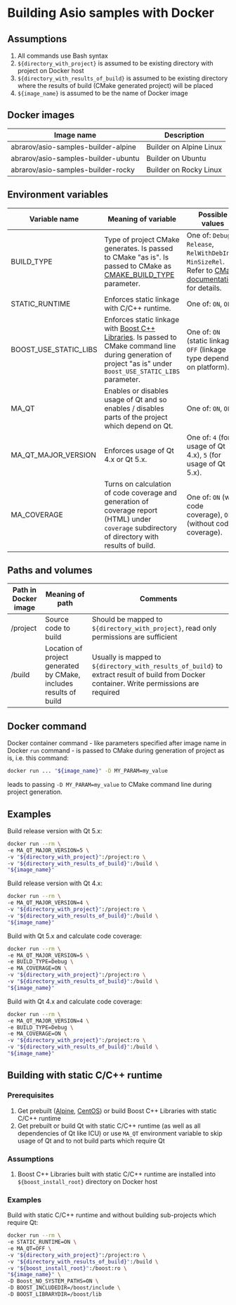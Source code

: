 # Building Asio samples with Docker 

## Assumptions

1. All commands use Bash syntax
1. `${directory_with_project}` is assumed to be existing directory with 
    project on Docker host
1. `${directory_with_results_of_build}` is assumed to be existing directory 
   where the results of build (CMake generated project) will be placed
1. `${image_name}` is assumed to be the name of Docker image

## Docker images

| Image name  | Description |
|---|---|
| abrarov/asio-samples-builder-alpine | Builder on Alpine Linux |
| abrarov/asio-samples-builder-ubuntu | Builder on Ubuntu |
| abrarov/asio-samples-builder-rocky | Builder on Rocky Linux |

## Environment variables

| Variable name  | Meaning of variable | Possible values | Default value  | Comments  |
|---|---|---|---|---|
| BUILD_TYPE | Type of project CMake generates. Is passed to CMake "as is". Is passed to CMake as [CMAKE_BUILD_TYPE](https://cmake.org/cmake/help/v3.0/variable/CMAKE_BUILD_TYPE.html) parameter. | One of: `Debug`,  `Release`,  `RelWithDebInfo`, `MinSizeRel`. Refer to [CMake documentation](https://cmake.org/cmake/help/v3.0/variable/CMAKE_BUILD_TYPE.html) for details. | `Release` | Use `Debug` if calculating code coverage. |
| STATIC_RUNTIME | Enforces static linkage with C/C++ runtime. | One of: `ON`, `OFF`. | `OFF` |   |
| BOOST_USE_STATIC_LIBS | Enforces static linkage with [Boost C++ Libraries](http://www.boost.org/). Is passed to CMake command line during generation of project "as is" under `Boost_USE_STATIC_LIBS` parameter. | One of: `ON` (static linkage), `OFF` (linkage type depends on platform). | `ON` | Refer to documentation of [FindBoost](https://cmake.org/cmake/help/v3.0/module/FindBoost.html) CMake module for details about `Boost_USE_STATIC_LIBS`. |
| MA_QT | Enables or disables usage of Qt and so enables / disables parts of the project which depend on Qt. | One of: `ON`, `OFF`. | `ON` |   |
| MA_QT_MAJOR_VERSION | Enforces usage of Qt 4.x or Qt 5.x. | One of: `4` (for usage of Qt 4.x), `5` (for usage of Qt 5.x). | `5` | Is ignored if `MA_QT == OFF`. |
| MA_COVERAGE | Turns on calculation of code coverage and generation of coverage report (HTML) under `coverage` subdirectory of directory with results of build. | One of: `ON` (with code coverage), `OFF` (without code coverage). | `OFF` | It's recommended to calculate code coverage with debug build, i.e. with `BUILD_TYPE == Debug`. |

## Paths and volumes

| Path in Docker image | Meaning of path | Comments |
|----------------------|-----------------|----------|
| /project | Source code to build | Should be mapped to `${directory_with_project}`, read only permissions are sufficient |
| /build | Location of project generated by CMake, includes results of build | Usually is mapped to `${directory_with_results_of_build}` to extract result of build from Docker container. Write permissions are required |

## Docker command

Docker container command - like parameters specified after image name in 
Docker `run` command - is passed to CMake during generation of project as is, 
i.e. this command:

```bash
docker run ... "${image_name}" -D MY_PARAM=my_value
```

leads to passing `-D MY_PARAM=my_value` to CMake command line during 
project generation.

## Examples

Build release version with Qt 5.x:

```bash
docker run --rm \
-e MA_QT_MAJOR_VERSION=5 \
-v "${directory_with_project}":/project:ro \
-v "${directory_with_results_of_build}":/build \
"${image_name}"
```

Build release version with Qt 4.x:

```bash
docker run --rm \
-e MA_QT_MAJOR_VERSION=4 \
-v "${directory_with_project}":/project:ro \
-v "${directory_with_results_of_build}":/build \
"${image_name}"
```

Build with Qt 5.x and calculate code coverage:

```bash
docker run --rm \
-e MA_QT_MAJOR_VERSION=5 \
-e BUILD_TYPE=Debug \
-e MA_COVERAGE=ON \
-v "${directory_with_project}":/project:ro \
-v "${directory_with_results_of_build}":/build \
"${image_name}"
```

Build with Qt 4.x and calculate code coverage:

```bash
docker run --rm \
-e MA_QT_MAJOR_VERSION=4 \
-e BUILD_TYPE=Debug \
-e MA_COVERAGE=ON \
-v "${directory_with_project}":/project:ro \
-v "${directory_with_results_of_build}":/build \
"${image_name}"
```

## Building with static C/C++ runtime

### Prerequisites

1. Get prebuilt ([Alpine](https://bintray.com/mabrarov/generic/download_file?file_path=boost%2F1.69.0%2Fboost-1.69.0-alpine39-x64-gcc820-static-runtime.tar.gz), [CentOS](https://bintray.com/mabrarov/generic/download_file?file_path=boost%2F1.69.0%2Fboost-1.69.0-centos7-x64-gcc485-static-runtime.tar.gz)) or build Boost C++ Libraries with static C/C++ runtime
1. Get prebuilt or build Qt with static C/C++ runtime (as well as all dependencies of Qt like ICU) or use `MA_QT` environment variable to skip usage of Qt and to not build parts which require Qt

### Assumptions

1. Boost C++ Libraries built with static C/C++ runtime are installed 
   into `${boost_install_root}` directory on Docker host

### Examples

Build with static C/C++ runtime and without building sub-projects which require Qt:

```bash
docker run --rm \
-e STATIC_RUNTIME=ON \
-e MA_QT=OFF \
-v "${directory_with_project}":/project:ro \
-v "${directory_with_results_of_build}":/build \
-v "${boost_install_root}":/boost:ro \
"${image_name}" \
-D Boost_NO_SYSTEM_PATHS=ON \
-D BOOST_INCLUDEDIR=/boost/include \
-D BOOST_LIBRARYDIR=/boost/lib
```
